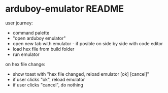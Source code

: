 # arduboy-emulator README

user journey:

- command palette
- "open arduboy emulator"
- open new tab with emulator - if posible on side by side with code editor
- load hex file from build folder
- run emulator

on hex file change:

- show toast with "hex file changed, reload emulator [ok] [cancel]"
- if user clicks "ok", reload emulator
- if user clicks "cancel", do nothing

